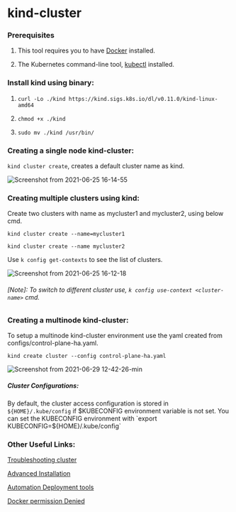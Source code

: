 # kind-cluster

### Prerequisites

1. This tool requires you to have [Docker](https://docs.docker.com/get-docker/) installed.

2. The Kubernetes command-line tool, [kubectl](https://kubernetes.io/docs/tasks/tools/) installed.

### Install kind using binary:

1. `curl -Lo ./kind https://kind.sigs.k8s.io/dl/v0.11.0/kind-linux-amd64`

2. `chmod +x ./kind`

3. `sudo mv ./kind /usr/bin/`

### Creating a single node kind-cluster:

  `kind cluster create`, creates a default cluster name as kind.

  ![Screenshot from 2021-06-25 16-14-55](https://user-images.githubusercontent.com/32717488/123413893-e95c8280-d5d0-11eb-9353-f28f0aa12465.png)


### Creating multiple clusters using kind:

Create two clusters with name as mycluster1 and mycluster2, using below cmd.

`kind cluster create --name=mycluster1`

`kind cluster create --name mycluster2`

Use `k config get-contexts` to see the list of clusters.

![Screenshot from 2021-06-25 16-12-18](https://user-images.githubusercontent.com/32717488/123413986-f8dbcb80-d5d0-11eb-8e75-664ef7171ebe.png)

###### [Note]: To switch to different cluster use, `k config use-context <cluster-name>` cmd.

### Creating a multinode kind-cluster:

To setup a multinode kind-cluster environment use the yaml created from configs/control-plane-ha.yaml.

`kind create cluster --config control-plane-ha.yaml`

![Screenshot from 2021-06-29 12-42-26-min](https://user-images.githubusercontent.com/32717488/123753676-bc151a80-d8d7-11eb-94f5-e288bf60c98e.png)

##### Cluster Configurations:

By default, the cluster access configuration is stored in `${HOME}/.kube/config` if $KUBECONFIG environment variable is not set. You can set the KUBECONFIG environment with `export KUBECONFIG=${HOME}/.kube/config`



### Other Useful Links:

[Troubleshooting cluster](https://kubernetes.io/docs/tasks/debug-application-cluster/debug-cluster/)

[Advanced Installation](https://pkg.go.dev/sigs.k8s.io/kind)

[Automation Deployment tools](https://spr.com/4-tools-to-automate-kubernetes-cluster-deployments/)

[Docker permission Denied](https://www.digitalocean.com/community/questions/how-to-fix-docker-got-permission-denied-while-trying-to-connect-to-the-docker-daemon-socket)
